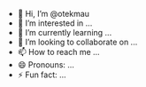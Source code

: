 - 👋 Hi, I’m @otekmau
- 👀 I’m interested in ...
- 🌱 I’m currently learning ...
- 💞️ I’m looking to collaborate on ...
- 📫 How to reach me ...
- 😄 Pronouns: ...
- ⚡ Fun fact: ...

<!---
otekmau/otekmau is a ✨ special ✨ repository because its `README.md` (this file) appears on your GitHub profile.
You can click the Preview link to take a look at your changes.
--->
